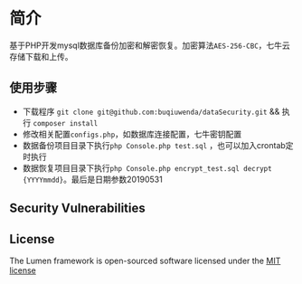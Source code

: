 # 简介
 基于PHP开发mysql数据库备份加密和解密恢复。加密算法`AES-256-CBC`，七牛云存储下载和上传。

## 使用步骤
 * 下载程序 `git clone git@github.com:buqiuwenda/dataSecurity.git` && 执行 `composer install`
 * 修改相关配置`configs.php`，如数据库连接配置，七牛密钥配置
 * 数据备份项目目录下执行`php Console.php test.sql` ，也可以加入crontab定时执行
 * 数据恢复项目目录下执行`php Console.php encrypt_test.sql decrypt {YYYYmmdd}`。最后是日期参数20190531
 

## Security Vulnerabilities


## License

The Lumen framework is open-sourced software licensed under the [MIT license](http://opensource.org/licenses/MIT)
